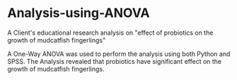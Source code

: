 # Analysis-using-ANOVA
A Client's educational research analysis on "effect of probiotics on the growth of mudcatfish fingerlings"

A One-Way ANOVA was used to perform the analysis using both Python and SPSS. The Analysis revealed that probiotics have significant effect on the growth of mudcatfish fingerlings.
